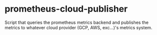 # prometheus-cloud-publisher
Script that queries the prometheus metrics backend and publishes the metrics to whatever cloud provider (GCP, AWS, exc...)'s metrics system.
